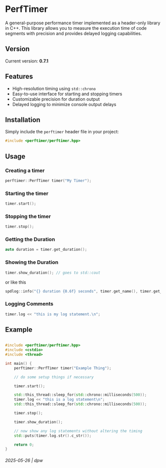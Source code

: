 # PerfTimer

A general-purpose performance timer implemented as a header-only library in C++. This library allows you to measure the execution time of code segments with precision and provides delayed logging capabilities.

## Version

Current version: **0.7.1**

## Features

- High-resolution timing using `std::chrono`
- Easy-to-use interface for starting and stopping timers
- Customizable precision for duration output
- Delayed logging to minimize console output delays

## Installation

Simply include the `perftimer` header file in your project:

```cpp
#include <perftimer/perftimer.hpp>
```

## Usage

### Creating a timer

```cpp
perftimer::PerfTimer timer("My Timer");
```

### Starting the timer

```cpp
timer.start();
```

### Stopping the timer

```cpp
timer.stop();
```

### Getting the Duration

```cpp
auto duration = timer.get_duration();
```

### Showing the Duration

```cpp
timer.show_duration(); // goes to std::cout
```

or like this

```cpp
spdlog::info("{} duration {0.6f} seconds", timer.get_name(), timer.get_seconds()");
```

### Logging Comments

```cpp
timer.log << "this is my log statement.\n";
```

## Example

```cpp

#include <perftimer/perftimer.hpp>
#include <cstdio>
#include <thread>

int main() {
    perftimer::PerfTimer timer("Example Thing");

    // do some setup things if necessary

    timer.start();

    std::this_thread::sleep_for(std::chrono::milliseconds(500));
    timer.log << "this is a log statement\n";
    std::this_thread::sleep_for(std::chrono::milliseconds(500));

    timer.stop();

    timer.show_duration();

    // now show any log statements without altering the timing
    std::puts(timer.log.str().c_str());

    return 0;
}

```

###### 2025-05-26 | dpw
